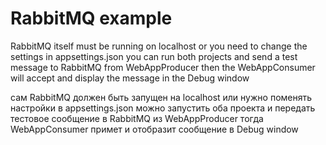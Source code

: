 # RabbitMQ example
RabbitMQ itself must be running on localhost or you need to change the settings in appsettings.json
you can run both projects and send a test message to RabbitMQ from WebAppProducer
then the WebAppConsumer will accept and display the message in the Debug window

сам RabbitMQ должен быть запущен на localhost или нужно поменять настройки в appsettings.json 
можно запустить оба проекта и передать тестовое сообщение в RabbitMQ из WebAppProducer 
тогда WebAppConsumer примет и отобразит сообщение в Debug window
